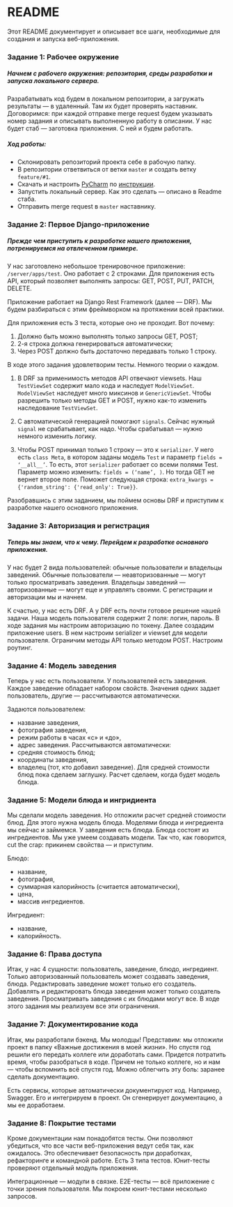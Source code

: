 README
=====================

Этот README документирует и описывает все шаги, необходимые для создания и запуска веб-приложения.


### Задание 1: Рабочее окружение

##### Начнем с рабочего окружения: репозитория, среды разработки и запуска локального сервера. 

Разрабатывать код будем в локальном репозитории, а загружать результаты — в удаленный. Там их будет проверять наставник. Договоримся: при каждой отправке merge request будем указывать номер задания и описывать выполненную работу в описании.
У нас будет стаб — заготовка приложения. С ней и будем работать.

##### Ход работы:

* Склонировать репозиторий проекта себе в рабочую папку.
* В репозитории ответвиться от ветки `master` и создать ветку `feature/#1`.
* Скачать и настроить [PyCharm](https://www.jetbrains.com/pycharm/) по [инструкции](https://docs.google.com/document/d/13G_jjdX4nLDUtsrl7vB2l6YQUNFWFhW0Oi_2yanylXY/).
* Запустить локальный сервер. Как это сделать — описано в Readme стаба.
* Отправить merge request в `master` наставнику.


### Задание 2: Первое Django-приложение

##### Прежде чем приступить к разработке нашего приложения, потренируемся на отвлеченном примере.

У нас заготовлено небольшое тренировочное приложение: `/server/apps/test`.
Оно работает с 2 строками. Для приложения есть API, который позволяет выполнять запросы: GET, POST, PUT, PATCH, DELETE.

Приложение работает на Django Rest Framework (далее — DRF). Мы будем разбираться с этим фреймворком на протяжении всей практики.

Для приложения есть 3 теста, которые оно не проходит. Вот почему:
1) Должно быть можно выполнять только запросы GET, POST;
2) 2-я строка должна генерироваться автоматически;
3) Через POST должно быть достаточно передавать только 1 строку.

В ходе этого задания удовлетворим тесты. Немного теории о каждом.

1) В DRF за применимость методов API отвечают viewsets. Наш `TestViewSet` содержит мало кода и наследует `ModelViewSet`. `ModelViewSet` наследует много миксинов и `GenericViewSet`. Чтобы разрешить только методы GET и POST, нужно как-то изменить наследование `TestViewSet`.

2) С автоматической генерацией помогают `signals`. Сейчас нужный `signal` не срабатывает, как надо. Чтобы срабатывал — нужно немного изменить логику.

3) Чтобы POST принимал только 1 строку — это к `serializer`. У него есть `class Meta`, в котором заданы модель `Test` и параметр `fields = ‘__all__’`. То есть, этот `serializer` работает со всеми полями Test. Параметр можно изменить: `fields = (‘name’, )`. Но тогда GET не вернет второе поле. Поможет следующая строка: `extra_kwargs = {'random_string': {'read_only': True}}`. 

Разобравшись с этим заданием, мы поймем основы DRF и приступим к разработке нашего основного приложения.


### Задание 3: Авторизация и регистрация

##### Теперь мы знаем, что к чему. Перейдем к разработке основного приложения.

У нас будет 2 вида пользователей: обычные пользователи и владельцы заведений. 
Обычные пользователи — неавторизованные — могут только просматривать заведения. 
Владельцы заведений — авторизованные — могут еще и управлять своими. 
С регистрации и авторизации мы и начнем.

К счастью, у нас есть DRF. А у DRF есть почти готовое решение нашей задачи. Наша модель пользователя содержит 2 поля: логин, пароль. В ходе задания мы настроим авторизацию по токену. Далее создадим приложение users. В нем настроим serializer и viewset для модели пользователя. Ограничим методы API только методом POST. Настроим роутинг.


### Задание 4: Модель заведения

Теперь у нас есть пользователи.
У пользователей есть заведения. Каждое заведение обладает набором свойств. 
Значения одних задает пользователь, другие — рассчитываются автоматически.

Задаются пользователем:
* название заведения,
* фотография заведения,
* режим работы в часах «с» и «до»,
* адрес заведения.
Рассчитываются автоматически:
* средняя стоимость блюд;
* координаты заведения,
* владелец (тот, кто добавил заведение).
Для средней стоимости блюд пока сделаем заглушку. Расчет сделаем, когда будет модель блюда.


### Задание 5: Модели блюда и ингридиента

Мы сделали модель заведения. Но отложили расчет средней стоимости блюд. Для этого нужна модель блюда. Моделями блюда и ингредиента мы сейчас и займемся.
У заведения есть блюда. Блюда состоят из ингредиентов. Мы уже умеем создавать модели. Так что, как говорится, cut the crap: прикинем свойства — и приступим.

Блюдо:
* название,
* фотография,
* суммарная калорийность (считается автоматически),
* цена,
* массив ингредиентов.

Ингредиент:
* название,
* калорийность.


### Задание 6: Права доступа

Итак, у нас 4 сущности: пользователь, заведение, блюдо, ингредиент. Только авторизованный пользователь может создавать заведения, блюда. Редактировать заведение может только его создатель. Добавлять и редактировать блюда заведения может только создатель заведения. Просматривать заведения с их блюдами могут все. 
В ходе этого задания мы реализуем все эти ограничения.


### Задание 7: Документирование кода

Итак, мы разработали бэкенд. Мы молодцы!
Представим: мы отложили проект в папку «Важные достижения в моей жизни». Но спустя год решили его передать коллеге или доработать сами. Придется потратить время, чтобы разобраться в коде. Причем не только коллеге, но и нам — чтобы вспомнить всё спустя год. Можно облегчить эту боль: заранее сделать
документацию. 

Есть сервисы, которые автоматически документируют код. Например, Swagger. Его и интегрируем в проект. Он сгенерирует документацию, а мы ее доработаем.


### Задание 8: Покрытие тестами

Кроме документации нам понадобятся тесты. Они позволяют убедиться, что все части веб-приложения ведут себя так, как ожидалось. Это обеспечивает безопасность при доработках, рефакторинге и командной работе.
Есть 3 типа тестов. Юнит-тесты проверяют отдельный модуль приложения.

Интеграционные — модули в связке. E2E-тесты — всё приложение с точки зрения пользователя. 
Мы покроем юнит-тестами несколько запросов.

